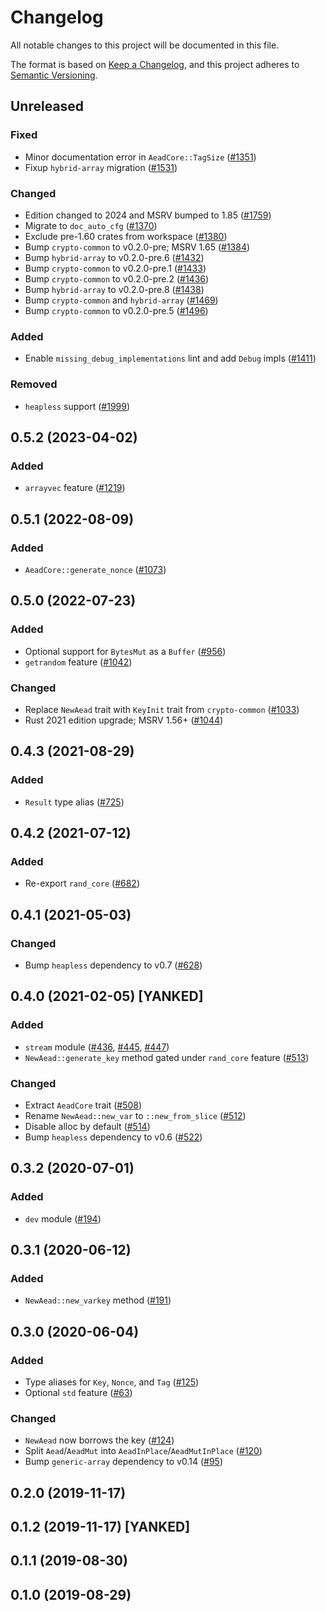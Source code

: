 # Changelog

All notable changes to this project will be documented in this file.

The format is based on [Keep a Changelog](https://keepachangelog.com/en/1.0.0/),
and this project adheres to [Semantic Versioning](https://semver.org/spec/v2.0.0.html).

## Unreleased
### Fixed
- Minor documentation error in `AeadCore::TagSize` ([#1351])
- Fixup `hybrid-array` migration ([#1531])

### Changed
- Edition changed to 2024 and MSRV bumped to 1.85 ([#1759])
- Migrate to `doc_auto_cfg` ([#1370])
- Exclude pre-1.60 crates from workspace ([#1380])
- Bump `crypto-common` to v0.2.0-pre; MSRV 1.65 ([#1384])
- Bump `hybrid-array` to v0.2.0-pre.6 ([#1432])
- Bump `crypto-common` to v0.2.0-pre.1 ([#1433])
- Bump `crypto-common` to v0.2.0-pre.2 ([#1436])
- Bump `hybrid-array` to v0.2.0-pre.8 ([#1438])
- Bump `crypto-common` and `hybrid-array` ([#1469])
- Bump `crypto-common` to v0.2.0-pre.5 ([#1496])

### Added
- Enable `missing_debug_implementations` lint and add `Debug` impls ([#1411])

### Removed
- `heapless` support ([#1999])


[#1351]: https://github.com/RustCrypto/traits/pull/1351
[#1370]: https://github.com/RustCrypto/traits/pull/1370
[#1380]: https://github.com/RustCrypto/traits/pull/1380
[#1384]: https://github.com/RustCrypto/traits/pull/1384
[#1411]: https://github.com/RustCrypto/traits/pull/1411
[#1432]: https://github.com/RustCrypto/traits/pull/1432
[#1433]: https://github.com/RustCrypto/traits/pull/1433
[#1436]: https://github.com/RustCrypto/traits/pull/1436
[#1438]: https://github.com/RustCrypto/traits/pull/1438
[#1469]: https://github.com/RustCrypto/traits/pull/1469
[#1496]: https://github.com/RustCrypto/traits/pull/1496
[#1531]: https://github.com/RustCrypto/traits/pull/1531
[#1759]: https://github.com/RustCrypto/traits/pull/1759
[#1999]: https://github.com/RustCrypto/traits/pull/1999

## 0.5.2 (2023-04-02)
### Added
- `arrayvec` feature ([#1219])

[#1219]: https://github.com/RustCrypto/traits/pull/1219

## 0.5.1 (2022-08-09)
### Added
- `AeadCore::generate_nonce` ([#1073])

[#1073]: https://github.com/RustCrypto/traits/pull/1073

## 0.5.0 (2022-07-23)
### Added
- Optional support for `BytesMut` as a `Buffer` ([#956])
- `getrandom` feature ([#1042])

### Changed
- Replace `NewAead` trait with `KeyInit` trait from `crypto-common` ([#1033])
- Rust 2021 edition upgrade; MSRV 1.56+ ([#1044])

[#956]: https://github.com/RustCrypto/traits/pull/956
[#1033]: https://github.com/RustCrypto/traits/pull/1033
[#1042]: https://github.com/RustCrypto/traits/pull/1042
[#1044]: https://github.com/RustCrypto/traits/pull/1044

## 0.4.3 (2021-08-29)
### Added
- `Result` type alias ([#725])

[#725]: https://github.com/RustCrypto/traits/pull/725

## 0.4.2 (2021-07-12)
### Added
- Re-export `rand_core` ([#682])

[#682]: https://github.com/RustCrypto/traits/pull/682

## 0.4.1 (2021-05-03)
### Changed
- Bump `heapless` dependency to v0.7 ([#628])

[#628]: https://github.com/RustCrypto/traits/pull/628

## 0.4.0 (2021-02-05) [YANKED]
### Added
- `stream` module ([#436], [#445], [#447])
- `NewAead::generate_key` method gated under `rand_core` feature ([#513])

### Changed
- Extract `AeadCore` trait ([#508])
- Rename `NewAead::new_var` to `::new_from_slice` ([#512])
- Disable alloc by default ([#514])
- Bump `heapless` dependency to v0.6 ([#522])

[#436]: https://github.com/RustCrypto/traits/pull/436
[#445]: https://github.com/RustCrypto/traits/pull/445
[#447]: https://github.com/RustCrypto/traits/pull/447
[#508]: https://github.com/RustCrypto/traits/pull/508
[#512]: https://github.com/RustCrypto/traits/pull/512
[#513]: https://github.com/RustCrypto/traits/pull/513
[#514]: https://github.com/RustCrypto/traits/pull/514
[#522]: https://github.com/RustCrypto/traits/pull/522

## 0.3.2 (2020-07-01)
### Added
- `dev` module ([#194])

[#194]: https://github.com/RustCrypto/traits/pull/194

## 0.3.1 (2020-06-12)
### Added
- `NewAead::new_varkey` method ([#191])

[#191]: https://github.com/RustCrypto/traits/pull/191

## 0.3.0 (2020-06-04)
### Added
- Type aliases for `Key`, `Nonce`, and `Tag` ([#125])
- Optional `std` feature ([#63])

### Changed
- `NewAead` now borrows the key ([#124])
- Split `Aead`/`AeadMut` into `AeadInPlace`/`AeadMutInPlace` ([#120])
- Bump `generic-array` dependency to v0.14 ([#95])

[#125]: https://github.com/RustCrypto/traits/pull/125
[#124]: https://github.com/RustCrypto/traits/pull/124
[#120]: https://github.com/RustCrypto/traits/pull/120
[#95]: https://github.com/RustCrypto/traits/pull/95
[#63]: https://github.com/RustCrypto/traits/pull/63

## 0.2.0 (2019-11-17)

## 0.1.2 (2019-11-17) [YANKED]

## 0.1.1 (2019-08-30)

## 0.1.0 (2019-08-29)
